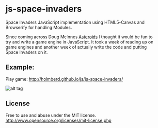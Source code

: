 # js-space-invaders

Space Invaders JavaScript implementation using HTML5-Canvas and Browserify for handling Modules.

Since coming across Doug McInnes [Asteroids](http://www.dougmcinnes.com/2010/05/12/html-5-asteroids/) I thought it would be fun to try and write a game engine in JavaScript. It took a week of reading up on game engines and another week of actually write the code and putting Space Invaders on it.

## Example:

Play game: http://holmberd.github.io/js/js-space-invaders/

![alt tag](https://github.com/holmberd/js-space-invaders/blob/master/space-invaders.png)


## License

Free to use and abuse under the MIT license.
http://www.opensource.org/licenses/mit-license.php
